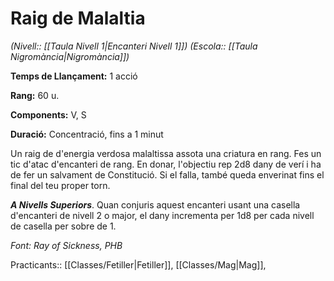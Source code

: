 # Raig de Malaltia

*(Nivell:: [[Taula Nivell 1|Encanteri Nivell 1]]) (Escola:: [[Taula Nigromància|Nigromància]])*

**Temps de Llançament:** 1 acció

**Rang:** 60 u.

**Components:** V, S

**Duració:** Concentració, fins a 1 minut

Un raig de d'energia verdosa malaltissa assota una criatura en rang. Fes un tic d'atac d'encanteri de rang. En donar, l'objectiu rep 2d8 dany de verí i ha de fer un salvament de Constitució. Si el falla, també queda enverinat fins el final del teu proper torn.

***A Nivells Superiors***. Quan conjuris aquest encanteri usant una casella d'encanteri de nivell 2 o major, el dany incrementa per 1d8 per cada nivell de casella per sobre de 1.


*Font: Ray of Sickness, PHB*



Practicants:: [[Classes/Fetiller|Fetiller]], [[Classes/Mag|Mag]],